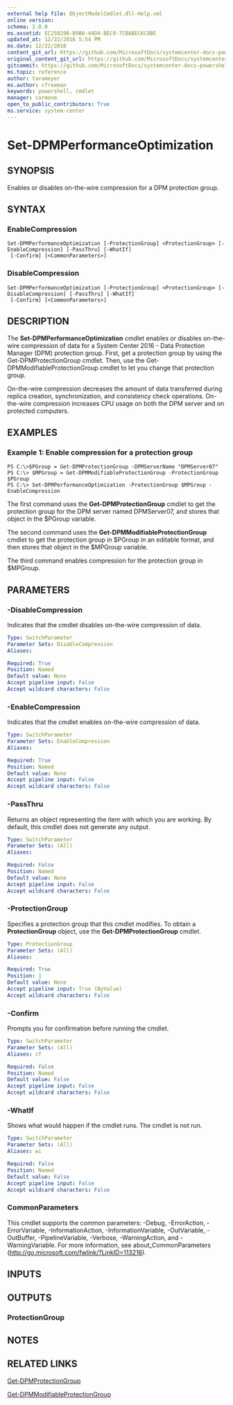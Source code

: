 ```yaml
---
external help file: ObjectModelCmdlet.dll-Help.xml
online version: 
schema: 2.0.0
ms.assetid: EC250290-B9B0-44D4-BEC0-7CBABEC6C8BE
updated_at: 12/22/2016 5:54 PM
ms.date: 12/22/2016
content_git_url: https://github.com/MicrosoftDocs/systemcenter-docs-powershell/blob/live/systemcenter-cmdlets/SystemCenter2016/DataProtectionManager/vlatest/Set-DPMPerformanceOptimization.md
original_content_git_url: https://github.com/MicrosoftDocs/systemcenter-docs-powershell/blob/live/systemcenter-cmdlets/SystemCenter2016/DataProtectionManager/vlatest/Set-DPMPerformanceOptimization.md
gitcommit: https://github.com/MicrosoftDocs/systemcenter-docs-powershell/blob/17c3a51bd892aad46c731d9f381f0704b4815004/systemcenter-cmdlets/SystemCenter2016/DataProtectionManager/vlatest/Set-DPMPerformanceOptimization.md
ms.topic: reference
author: tarameyer
ms.author: cfreeman
keywords: powershell, cmdlet
manager: carmonm
open_to_public_contributors: True
ms.service: system-center
---
```


# Set-DPMPerformanceOptimization

## SYNOPSIS
Enables or disables on-the-wire compression for a DPM protection group.

## SYNTAX

### EnableCompression
```
Set-DPMPerformanceOptimization [-ProtectionGroup] <ProtectionGroup> [-EnableCompression] [-PassThru] [-WhatIf]
 [-Confirm] [<CommonParameters>]
```

### DisableCompression
```
Set-DPMPerformanceOptimization [-ProtectionGroup] <ProtectionGroup> [-DisableCompression] [-PassThru] [-WhatIf]
 [-Confirm] [<CommonParameters>]
```

## DESCRIPTION
The **Set-DPMPerformanceOptimization** cmdlet enables or disables on-the-wire compression of data for a System Center 2016 - Data Protection Manager (DPM) protection group.
First, get a protection group by using the Get-DPMProtectionGroup cmdlet.
Then, use the Get-DPMModifiableProtectionGroup cmdlet to let you change that protection group.

On-the-wire compression decreases the amount of data transferred during replica creation, synchronization, and consistency check operations.
On-the-wire compression increases CPU usage on both the DPM server and on protected computers.

## EXAMPLES

### Example 1: Enable compression for a protection group
```
PS C:\>$PGroup = Get-DPMProtectionGroup -DPMServerName "DPMServer07"
PS C:\> $MPGroup = Get-DPMModifiableProtectionGroup -ProtectionGroup $PGroup
PS C:\> Set-DPMPerformanceOptimization -ProtectionGroup $MPGroup -EnableCompression
```

The first command uses the **Get-DPMProtectionGroup** cmdlet to get the protection group for the DPM server named DPMServer07, and stores that object in the $PGroup variable.

The second command uses the **Get-DPMModifiableProtectionGroup** cmdlet to get the protection group in $PGroup in an editable format, and then stores that object in the $MPGroup variable.

The third command enables compression for the protection group in $MPGroup.

## PARAMETERS

### -DisableCompression
Indicates that the cmdlet disables on-the-wire compression of data.

```yaml
Type: SwitchParameter
Parameter Sets: DisableCompression
Aliases: 

Required: True
Position: Named
Default value: None
Accept pipeline input: False
Accept wildcard characters: False
```

### -EnableCompression
Indicates that the cmdlet enables on-the-wire compression of data.

```yaml
Type: SwitchParameter
Parameter Sets: EnableCompression
Aliases: 

Required: True
Position: Named
Default value: None
Accept pipeline input: False
Accept wildcard characters: False
```

### -PassThru
Returns an object representing the item with which you are working.
By default, this cmdlet does not generate any output.

```yaml
Type: SwitchParameter
Parameter Sets: (All)
Aliases: 

Required: False
Position: Named
Default value: None
Accept pipeline input: False
Accept wildcard characters: False
```

### -ProtectionGroup
Specifies a protection group that this cmdlet modifies.
To obtain a **ProtectionGroup** object, use the **Get-DPMProtectionGroup** cmdlet.

```yaml
Type: ProtectionGroup
Parameter Sets: (All)
Aliases: 

Required: True
Position: 1
Default value: None
Accept pipeline input: True (ByValue)
Accept wildcard characters: False
```

### -Confirm
Prompts you for confirmation before running the cmdlet.

```yaml
Type: SwitchParameter
Parameter Sets: (All)
Aliases: cf

Required: False
Position: Named
Default value: False
Accept pipeline input: False
Accept wildcard characters: False
```

### -WhatIf
Shows what would happen if the cmdlet runs.
The cmdlet is not run.

```yaml
Type: SwitchParameter
Parameter Sets: (All)
Aliases: wi

Required: False
Position: Named
Default value: False
Accept pipeline input: False
Accept wildcard characters: False
```

### CommonParameters
This cmdlet supports the common parameters: -Debug, -ErrorAction, -ErrorVariable, -InformationAction, -InformationVariable, -OutVariable, -OutBuffer, -PipelineVariable, -Verbose, -WarningAction, and -WarningVariable. For more information, see about_CommonParameters (http://go.microsoft.com/fwlink/?LinkID=113216).

## INPUTS

## OUTPUTS

### ProtectionGroup

## NOTES

## RELATED LINKS

[Get-DPMProtectionGroup](xref:SystemCenter2016/DataProtectionManager/vlatest/Get-DPMProtectionGroup.md)

[Get-DPMModifiableProtectionGroup](xref:SystemCenter2016/DataProtectionManager/vlatest/Get-DPMModifiableProtectionGroup.md)

